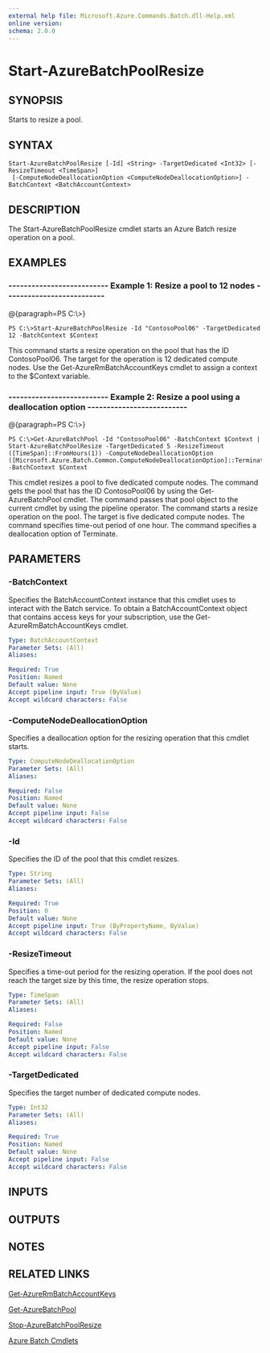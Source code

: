 ```yaml
---
external help file: Microsoft.Azure.Commands.Batch.dll-Help.xml
online version: 
schema: 2.0.0
---
```


# Start-AzureBatchPoolResize
## SYNOPSIS
Starts to resize a pool.

## SYNTAX

```
Start-AzureBatchPoolResize [-Id] <String> -TargetDedicated <Int32> [-ResizeTimeout <TimeSpan>]
 [-ComputeNodeDeallocationOption <ComputeNodeDeallocationOption>] -BatchContext <BatchAccountContext>
```

## DESCRIPTION
The Start-AzureBatchPoolResize cmdlet starts an Azure Batch resize operation on a pool.

## EXAMPLES

### --------------------------  Example 1: Resize a pool to 12 nodes  --------------------------
@{paragraph=PS C:\\\>}

```
PS C:\>Start-AzureBatchPoolResize -Id "ContosoPool06" -TargetDedicated 12 -BatchContext $Context
```

This command starts a resize operation on the pool that has the ID ContosoPool06.
The target for the operation is 12 dedicated compute nodes.
Use the Get-AzureRmBatchAccountKeys cmdlet to assign a context to the $Context variable.

### --------------------------  Example 2: Resize a pool using a deallocation option  --------------------------
@{paragraph=PS C:\\\>}

```
PS C:\>Get-AzureBatchPool -Id "ContosoPool06" -BatchContext $Context | Start-AzureBatchPoolResize -TargetDedicated 5 -ResizeTimeout ([TimeSpan]::FromHours(1)) -ComputeNodeDeallocationOption ([Microsoft.Azure.Batch.Common.ComputeNodeDeallocationOption]::Terminate) -BatchContext $Context
```

This cmdlet resizes a pool to five dedicated compute nodes.
The command gets the pool that has the ID ContosoPool06 by using the Get-AzureBatchPool cmdlet.
The command passes that pool object to the current cmdlet by using the pipeline operator.
The command starts a resize operation on the pool.
The target is five dedicated compute nodes.
The command specifies time-out period of one hour.
The command specifies a deallocation option of Terminate.

## PARAMETERS

### -BatchContext
Specifies the BatchAccountContext instance that this cmdlet uses to interact with the Batch service.
To obtain a BatchAccountContext object that contains access keys for your subscription, use the Get-AzureRmBatchAccountKeys cmdlet.

```yaml
Type: BatchAccountContext
Parameter Sets: (All)
Aliases: 

Required: True
Position: Named
Default value: None
Accept pipeline input: True (ByValue)
Accept wildcard characters: False
```

### -ComputeNodeDeallocationOption
Specifies a deallocation option for the resizing operation that this cmdlet starts.

```yaml
Type: ComputeNodeDeallocationOption
Parameter Sets: (All)
Aliases: 

Required: False
Position: Named
Default value: None
Accept pipeline input: False
Accept wildcard characters: False
```

### -Id
Specifies the ID of the pool that this cmdlet resizes.

```yaml
Type: String
Parameter Sets: (All)
Aliases: 

Required: True
Position: 0
Default value: None
Accept pipeline input: True (ByPropertyName, ByValue)
Accept wildcard characters: False
```

### -ResizeTimeout
Specifies a time-out period for the resizing operation.
If the pool does not reach the target size by this time, the resize operation stops.

```yaml
Type: TimeSpan
Parameter Sets: (All)
Aliases: 

Required: False
Position: Named
Default value: None
Accept pipeline input: False
Accept wildcard characters: False
```

### -TargetDedicated
Specifies the target number of dedicated compute nodes.

```yaml
Type: Int32
Parameter Sets: (All)
Aliases: 

Required: True
Position: Named
Default value: None
Accept pipeline input: False
Accept wildcard characters: False
```

## INPUTS

## OUTPUTS

## NOTES

## RELATED LINKS

[Get-AzureRmBatchAccountKeys]()

[Get-AzureBatchPool]()

[Stop-AzureBatchPoolResize]()

[Azure Batch Cmdlets]()

